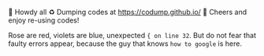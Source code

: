 👋 Howdy all
♻️ Dumping codes at https://codump.github.io/
🍻 Cheers and enjoy re-using codes!

Rose are red, violets are blue,
unexpected `{ on line 32`.
But do not fear that faulty errors appear,
because the guy that knows `how to google` is here.
